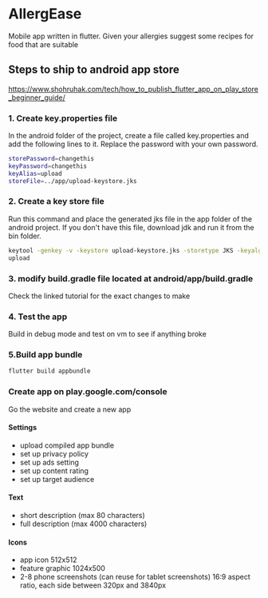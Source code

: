 # AllergEase

Mobile app written in flutter. Given your allergies suggest some recipes for food that are suitable

## Steps to ship to android app store

https://www.shohruhak.com/tech/how_to_publish_flutter_app_on_play_store_beginner_guide/

### 1. Create key.properties file

In the android folder of the project, create a file called key.properties and add the following lines to it. Replace the password with your own password.

```bash
storePassword=changethis
keyPassword=changethis
keyAlias=upload
storeFile=../app/upload-keystore.jks
```

### 2. Create a key store file

Run this command and place the generated jks file in the app folder of the android project. If you don't have this file, download jdk and run it from the bin folder.

```bash
keytool -genkey -v -keystore upload-keystore.jks -storetype JKS -keyalg RSA -keysize 2048 -validity 10000 -alias
upload
```

### 3. modify build.gradle file located at android/app/build.gradle

Check the linked tutorial for the exact changes to make

### 4. Test the app

Build in debug mode and test on vm to see if anything broke

### 5.Build app bundle

```bash
flutter build appbundle
```

### Create app on play.google.com/console

Go the website and create a new app

#### Settings

- upload compiled app bundle
- set up privacy policy
- set up ads setting
- set up content rating
- set up target audience

#### Text

- short description (max 80 characters)
- full description (max 4000 characters)

#### Icons

- app icon 512x512
- feature graphic 1024x500
- 2-8 phone screenshots (can reuse for tablet screenshots) 16:9 aspect ratio, each side between 320px and 3840px
